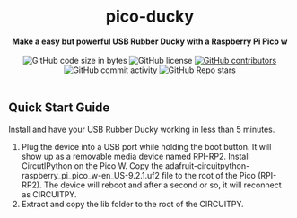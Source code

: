 <h1 align="center">pico-ducky</h1>

<div align="center">
  <strong>Make a easy but powerful USB Rubber Ducky with a Raspberry Pi Pico w</strong>
</div>

<br />

<div align="center">
  <img alt="GitHub code size in bytes" src="https://img.shields.io/github/languages/code-size/dbisu/pico-ducky">
  <img alt="GitHub license" src="https://img.shields.io/github/license/dbisu/pico-ducky">
  <a href="https://github.com/dbisu/pico-ducky/graphs/contributors"><img alt="GitHub contributors" src="https://img.shields.io/github/contributors/dbisu/pico-ducky"></a>
  <img alt="GitHub commit activity" src="https://img.shields.io/github/commit-activity/m/dbisu/pico-ducky">
  <img alt="GitHub Repo stars" src="https://img.shields.io/github/stars/dbisu/pico-ducky">
</div>

<br />

## Quick Start Guide
Install and have your USB Rubber Ducky working in less than 5 minutes.
1. Plug the device into a USB port while holding the boot button. It will show up as a removable media device named RPI-RP2.
   Install CircutlPython on the Pico W.
   Copy the adafruit-circuitpython-raspberry_pi_pico_w-en_US-9.2.1.uf2 file to the root of the Pico (RPI-RP2). The device will reboot and after a second or so, it will reconnect as CIRCUITPY.
2. Extract and copy the lib folder to the root of the CIRCUITPY.
